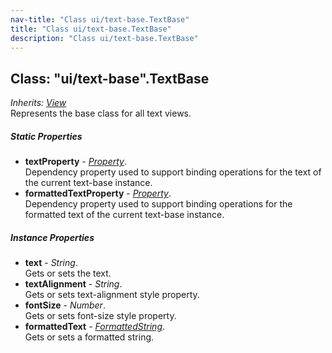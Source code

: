 ```yaml
---
nav-title: "Class ui/text-base.TextBase"
title: "Class ui/text-base.TextBase"
description: "Class ui/text-base.TextBase"
---
```

## Class: "ui/text-base".TextBase  
_Inherits:_ [_View_](../../ui/core/view/View.md)  
Represents the base class for all text views.

##### Static Properties
 - **textProperty** - [_Property_](../../ui/core/dependency-observable/Property.md).    
  Dependency property used to support binding operations for the text of the current text-base instance.
 - **formattedTextProperty** - [_Property_](../../ui/core/dependency-observable/Property.md).    
  Dependency property used to support binding operations for the formatted text of the current text-base instance.

##### Instance Properties
 - **text** - _String_.    
  Gets or sets the text.
 - **textAlignment** - _String_.    
  Gets or sets text-alignment style property.
 - **fontSize** - _Number_.    
  Gets or sets font-size style property.
 - **formattedText** - [_FormattedString_](../../text/formatted-string/FormattedString.md).    
  Gets or sets a formatted string.